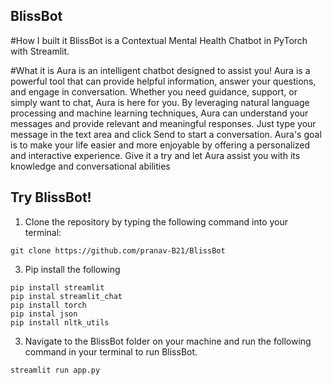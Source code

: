 ## BlissBot

#How I built it
BlissBot is a Contextual Mental Health Chatbot in PyTorch with Streamlit.

#What it is
Aura is an intelligent chatbot designed to assist you! Aura is a powerful tool that can provide helpful information, answer your questions, and engage in conversation. Whether you need guidance, support, or simply want to chat, Aura is here for you. By leveraging natural language processing and machine learning techniques, Aura can understand your messages and provide relevant and meaningful responses. Just type your message in the text area and click Send to start a conversation. Aura's goal is to make your life easier and more enjoyable by offering a personalized and interactive experience. Give it a try and let Aura assist you with its knowledge and conversational abilities

## Try BlissBot!
1. Clone the repository by typing the following command into your terminal:
```
git clone https://github.com/pranav-B21/BlissBot
```

3. Pip install the following
```
pip install streamlit
pip instal streamlit_chat
pip install torch
pip instal json
pip install nltk_utils
```

3. Navigate to the BlissBot folder on your machine and run the following command in your terminal to run BlissBot.
```
streamlit run app.py
```

